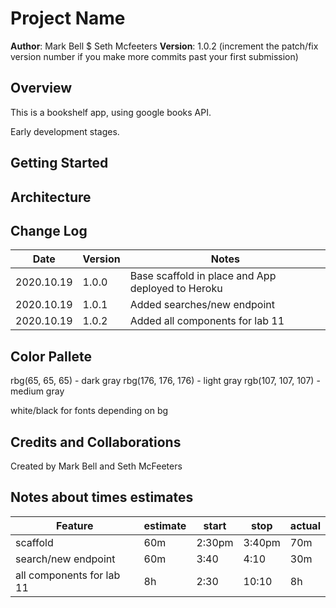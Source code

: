 # Project Name

**Author**: Mark Bell $ Seth Mcfeeters
**Version**: 1.0.2 (increment the patch/fix version number if you make more commits past your first submission)

## Overview

This is a bookshelf app, using google books API.

Early development stages.

## Getting Started
<!-- What are the steps that a user must take in order to build this app on their own machine and get it running? -->

## Architecture
<!-- Provide a detailed description of the application design. What technologies (languages, libraries, etc) you're using, and any other relevant design information. -->

## Change Log

Date | Version | Notes
---- | ------- | -----
2020.10.19 | 1.0.0 | Base scaffold in place and App deployed to Heroku
2020.10.19 | 1.0.1 | Added searches/new endpoint
2020.10.19 | 1.0.2 | Added all components for lab 11

## Color Pallete

rbg(65, 65, 65) - dark gray
rbg(176, 176, 176) - light gray
rgb(107, 107, 107) - medium gray

white/black for fonts depending on bg

## Credits and Collaborations

Created by Mark Bell and Seth McFeeters

## Notes about times estimates

Feature | estimate | start | stop | actual
------- | -------- | ----- | ---- | ------
scaffold | 60m | 2:30pm | 3:40pm | 70m
search/new endpoint | 60m | 3:40 | 4:10 | 30m
all components for lab 11 | 8h | 2:30 | 10:10 | 8h
